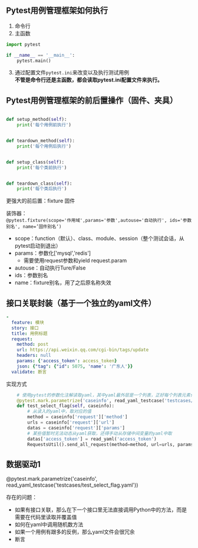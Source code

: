 ## Pytest用例管理框架如何执行

1. 命令行
2. 主函数

```python
import pytest

if __name__ == '__main__':
    pytest.main()
```

3. 通过配置文件`pytest.ini`来改变以及执行测试用例  
   **不管是命令行还是主函数，都会读取pytest.ini配置文件来执行。**

## Pytest用例管理框架的前后置操作（固件、夹具）

```python

def setup_method(self):
    print('每个用例前执行')


def teardown_method(self):
    print('每个用例后执行')


def setup_class(self):
    print('每个类前执行')


def teardown_class(self):
    print('每个类后执行')
```

更强大的前后置：fixture 固件

装饰器：  
`@pytest.fixture(scope='作用域',params='参数',autouse='自动执行', ids='参数别名', name=’固件别名‘)`

+ scope：function（默认）、class、module、session（整个测试会话，从pytest启动到退出）
+ params：参数化['mysql','redis']
  + 需要使用request参数和yield request.param
+ autouse：自动执行Ture/False
+ ids：参数别名
+ name：fixture别名，用了之后原名称失效 

## 接口关联封装（基于一个独立的yaml文件）
```yaml
-
  feature: 模块
  story: 接口
  title: 用例标题
  request:
    method: post
    url: https://api.weixin.qq.com/cgi-bin/tags/update
    headers: null
    params: {'access_token': access_token}
    json: {"tag": {"id": 5075, 'name': '广东人'}}
  validate: 断言
```
实现方式
```python
    # 使用pytest的参数化注解读取yaml，其中yaml最外层是一个列表，正好每个列表元素作为caseinfo传到测试函数中
    @pytest.mark.parametrize('caseinfo', read_yaml_testcase('testcases/test_select_flag.yaml'))
    def test_select_flag(self, caseinfo):
        # 从读入的yaml中，取对应的值
        method = caseinfo['request']['method']
        urls = caseinfo['request']['url']
        datas = caseinfo['request']['params']
        # 某些值暂时无法动态从yaml获取，还得手动从存储中间变量的yaml中取
        datas['access_token'] = read_yaml('access_token')
        RequestsUtil().send_all_request(method=method, url=urls, params=datas)
```
## 数据驱动1
@pytest.mark.parametrize('caseinfo', read_yaml_testcase('testcases/test_select_flag.yaml'))

存在的问题：
+ 如果有接口关联，那么在下一个接口里无法直接调用Python中的方法，而是需要在代码里读取并覆盖值
+ 如何在yaml中调用随机数方法
+ 如果一个用例有跟多的反例，那么yaml文件会很冗余 
+ 断言


